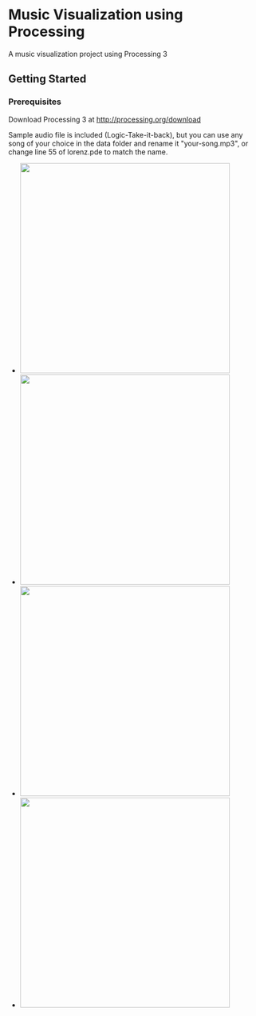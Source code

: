 # Music Visualization using Processing

A music visualization project using Processing 3

## Getting Started

### Prerequisites

Download Processing 3 at  http://processing.org/download

Sample audio file is included (Logic-Take-it-back), but you can use any song of your choice in the data folder and rename it "your-song.mp3", or change line 55 of lorenz.pde to match the name.
* <img src="img1.jpg" style="width:420px"></img>
* <img src="img2.jpg" style="width:420px"></img>
* <img src="img3.jpg" style="width:420px"></img>
* <img src="img4.jpg" style="width:420px"></img>
